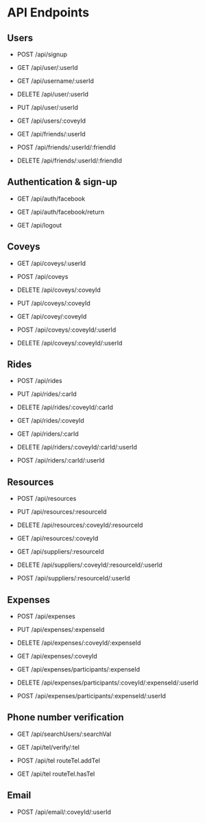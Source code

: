 # API Endpoints

## Users

* POST /api/signup

* GET /api/user/:userId

* GET /api/username/:userId

* DELETE /api/user/:userId

* PUT /api/user/:userId

* GET /api/users/:coveyId

* GET /api/friends/:userId

* POST /api/friends/:userId/:friendId

* DELETE /api/friends/:userId/:friendId

## Authentication & sign-up

* GET /api/auth/facebook

* GET /api/auth/facebook/return

* GET /api/logout

## Coveys

* GET /api/coveys/:userId

* POST /api/coveys

* DELETE /api/coveys/:coveyId

* PUT /api/coveys/:coveyId

* GET /api/covey/:coveyId

* POST /api/coveys/:coveyId/:userId

* DELETE /api/coveys/:coveyId/:userId

## Rides

* POST /api/rides

* PUT /api/rides/:carId

* DELETE /api/rides/:coveyId/:carId

* GET /api/rides/:coveyId

* GET /api/riders/:carId

* DELETE /api/riders/:coveyId/:carId/:userId

* POST /api/riders/:carId/:userId

## Resources

* POST /api/resources

* PUT /api/resources/:resourceId

* DELETE /api/resources/:coveyId/:resourceId

* GET /api/resources/:coveyId

* GET /api/suppliers/:resourceId

* DELETE /api/suppliers/:coveyId/:resourceId/:userId

* POST /api/suppliers/:resourceId/:userId

## Expenses

* POST /api/expenses

* PUT /api/expenses/:expenseId

* DELETE /api/expenses/:coveyId/:expenseId

* GET /api/expenses/:coveyId

* GET /api/expenses/participants/:expenseId

* DELETE /api/expenses/participants/:coveyId/:expenseId/:userId

* POST /api/expenses/participants/:expenseId/:userId

## Phone number verification

* GET /api/searchUsers/:searchVal

* GET /api/tel/verify/:tel

* POST /api/tel routeTel.addTel

* GET /api/tel routeTel.hasTel

## Email

* POST /api/email/:coveyId/:userId